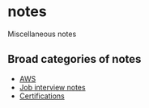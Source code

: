 # notes

Miscellaneous notes

## Broad categories of notes

* [AWS](aws/README.md)
* [Job interview notes](interviews/README.md)
* [Certifications](certs/README.md)
